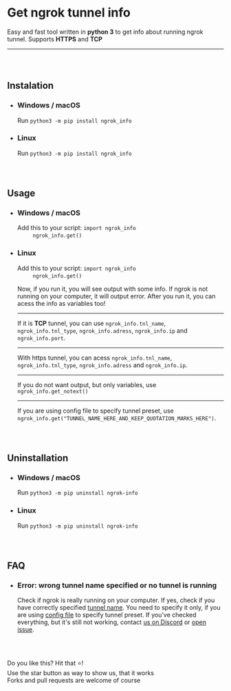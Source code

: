 

# Get ngrok tunnel info
Easy and fast tool written in **python 3** to get info about running ngrok tunnel. Supports **HTTPS** and **TCP**
___
### ‎

## Instalation
* ### Windows / macOS
	Run `python3 -m pip install ngrok_info`
	
* ### Linux
	Run `python3 -m pip install ngrok_info`
### ‎

## Usage
* ### Windows / macOS
	Add this to your script: `import ngrok_info`<br/> ‎ ‎ ‎ ‎ ‎ ‎ ‎ ‎ ‎ ‎ ‎ ‎ ‎ ‎ ‎ ‎ ‎ ‎ ‎ ‎ ‎ ‎ ‎ ‎ ‎ ‎ ‎ ‎ ‎ ‎ ‎ ‎ ‎ ‎ ‎ ‎ ‎ ‎ ‎`ngrok_info.get()`
	
* ### Linux
	Add this to your script: `import ngrok_info`<br/> ‎ ‎ ‎ ‎ ‎ ‎ ‎ ‎ ‎ ‎ ‎ ‎ ‎ ‎ ‎ ‎ ‎ ‎ ‎ ‎ ‎ ‎ ‎ ‎ ‎ ‎ ‎ ‎ ‎ ‎ ‎ ‎ ‎ ‎ ‎ ‎ ‎ ‎ ‎`ngrok_info.get()`
	
	Now, if you run it, you will see output with some info. If ngrok is not running on your computer, it will output error. After you run it, you can acess the info as variables too!
	___
	If it is **TCP** tunnel, you can use `ngrok_info.tnl_name`, `ngrok_info.tnl_type`, `ngrok_info.adress`, `ngrok_info.ip` and `ngrok_info.port`.
	___
	With https tunnel, you can acess `ngrok_info.tnl_name`, `ngrok_info.tnl_type`, `ngrok_info.adress` and `ngrok_info.ip`.
	___
	If you do not want output, but only variables, use `ngrok_info.get_notext()`
	___
	If you are using config file to specify tunnel preset, use `ngrok_info.get("TUNNEL_NAME_HERE_AND_KEEP_QUOTATION_MARKS_HERE")`.

### ‎

## Uninstallation
* ### Windows / macOS
	Run `python3 -m pip uninstall ngrok-info`
	
* ### Linux
	Run `python3 -m pip uninstall ngrok-info`

### ‎
## FAQ
* ### Error: wrong tunnel name specified or no tunnel is running
	Check if ngrok is really running on your computer.
	If yes, check if you have correctly specified [tunnel name](https://ngrok.com/docs#tunnel-definitions). You need to specify it only, if you are using [config file](https://ngrok.com/docs#config-default-location) to specify tunnel preset. If you've checked everything, but it's still not working, contact [us on Discord](https://discord.gg/agREa6Dh3r) or [open issue](https://github.com/HexagonCore/get-ngrok-tunnel-info/issues/new/choose).
### ‎


Do you like this? Hit that ⭐!                                
Use the star button as way to show us, that it works              
Forks and pull requests are welcome of course